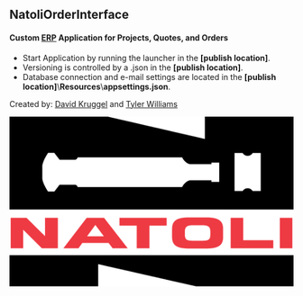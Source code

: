 ## NatoliOrderInterface 
#### Custom [ERP](https://en.wikipedia.org/wiki/Enterprise_resource_planning "Enterprise Resource Planning") Application for Projects, Quotes, and Orders ####
* Start Application by running the launcher in the **\[publish location\]**.
* Versioning is controlled by a .json in the **\[publish location\]**.
* Database connection and e-mail settings are located in the **\[publish location\]**\\**Resources**\\**appsettings.json**.

Created by: [David Kruggel](https://github.com/dkruggel) and [Tyler Williams](https://github.com/Tdub147)

![Natoli Logo](NatoliOrderInterface/Natoli_Logo_Color.png)
